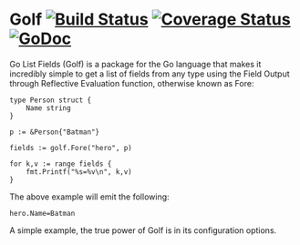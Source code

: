 # Golf [![Build Status](https://travis-ci.org/akutz/golf.svg)](https://travis-ci.org/akutz/golf) [![Coverage Status](https://coveralls.io/repos/akutz/golf/badge.svg?branch=master&service=github)](https://coveralls.io/github/akutz/golf?branch=master) [![GoDoc](https://godoc.org/github.com/akutz/golf?status.svg)](http://godoc.org/github.com/akutz/golf)

Go List Fields (Golf) is a package for the Go language that makes it
incredibly simple to get a list of fields from any type using the Field
Output through Reflective Evaluation function, otherwise known as Fore:

    type Person struct {
        Name string
    }

    p := &Person{"Batman"}

    fields := golf.Fore("hero", p)

    for k,v := range fields {
        fmt.Printf("%s=%v\n", k,v)
    }

The above example will emit the following:

    hero.Name=Batman

A simple example, the true power of Golf is in its configuration
options.